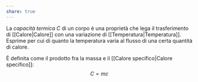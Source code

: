 ```yaml
---
share: true
---
```

La *capacità termica* $C$ di un corpo è una proprietà che lega il trasferimento di [[Calore|Calore]] con una variazione di [[Temperatura|Temperatura]].
Esprime per cui di quanto la temperatura varia al flusso di una certa quantità di calore.

È definita come il prodotto fra la massa e il [[Calore specifico|Calore specifico]]:
$$C = mc$$